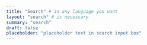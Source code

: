 ```yaml
---
title: "Search" # in any language you want
layout: "search" # is necessary
summary: "search"
draft: false
placeholder: "placeholder text in search input box"
---
```

